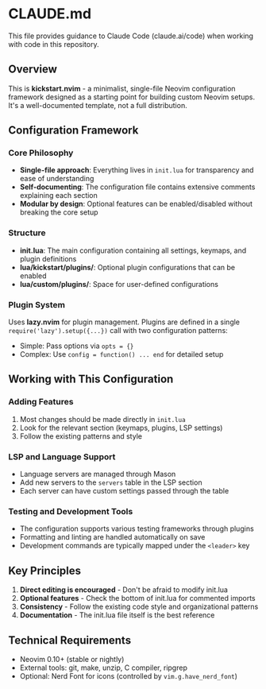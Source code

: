 # CLAUDE.md

This file provides guidance to Claude Code (claude.ai/code) when working with code in this repository.

## Overview

This is **kickstart.nvim** - a minimalist, single-file Neovim configuration framework designed as a starting point for building custom Neovim setups. It's a well-documented template, not a full distribution.

## Configuration Framework

### Core Philosophy
- **Single-file approach**: Everything lives in `init.lua` for transparency and ease of understanding
- **Self-documenting**: The configuration file contains extensive comments explaining each section
- **Modular by design**: Optional features can be enabled/disabled without breaking the core setup

### Structure
- **init.lua**: The main configuration containing all settings, keymaps, and plugin definitions
- **lua/kickstart/plugins/**: Optional plugin configurations that can be enabled
- **lua/custom/plugins/**: Space for user-defined configurations

### Plugin System
Uses **lazy.nvim** for plugin management. Plugins are defined in a single `require('lazy').setup({...})` call with two configuration patterns:
- Simple: Pass options via `opts = {}`
- Complex: Use `config = function() ... end` for detailed setup

## Working with This Configuration

### Adding Features
1. Most changes should be made directly in `init.lua`
2. Look for the relevant section (keymaps, plugins, LSP settings)
3. Follow the existing patterns and style

### LSP and Language Support
- Language servers are managed through Mason
- Add new servers to the `servers` table in the LSP section
- Each server can have custom settings passed through the table

### Testing and Development Tools
- The configuration supports various testing frameworks through plugins
- Formatting and linting are handled automatically on save
- Development commands are typically mapped under the `<leader>` key

## Key Principles

1. **Direct editing is encouraged** - Don't be afraid to modify init.lua
2. **Optional features** - Check the bottom of init.lua for commented imports
3. **Consistency** - Follow the existing code style and organizational patterns
4. **Documentation** - The init.lua file itself is the best reference

## Technical Requirements

- Neovim 0.10+ (stable or nightly)
- External tools: git, make, unzip, C compiler, ripgrep
- Optional: Nerd Font for icons (controlled by `vim.g.have_nerd_font`)